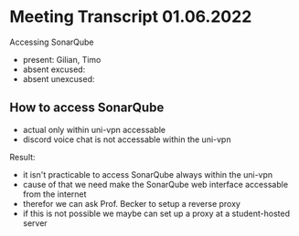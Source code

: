 # Meeting Transcript 01.06.2022
Accessing SonarQube

- present: Gilian, Timo
- absent excused:
- absent unexcused:

## How to access SonarQube

- actual only within uni-vpn accessable
- discord voice chat is not accessable within the uni-vpn

Result:

- it isn't practicable to access SonarQube always within the uni-vpn
- cause of that we need make the SonarQube web interface accessable from the internet
- therefor we can ask Prof. Becker to setup a reverse proxy
- if this is not possible we maybe can set up a proxy at a student-hosted server
